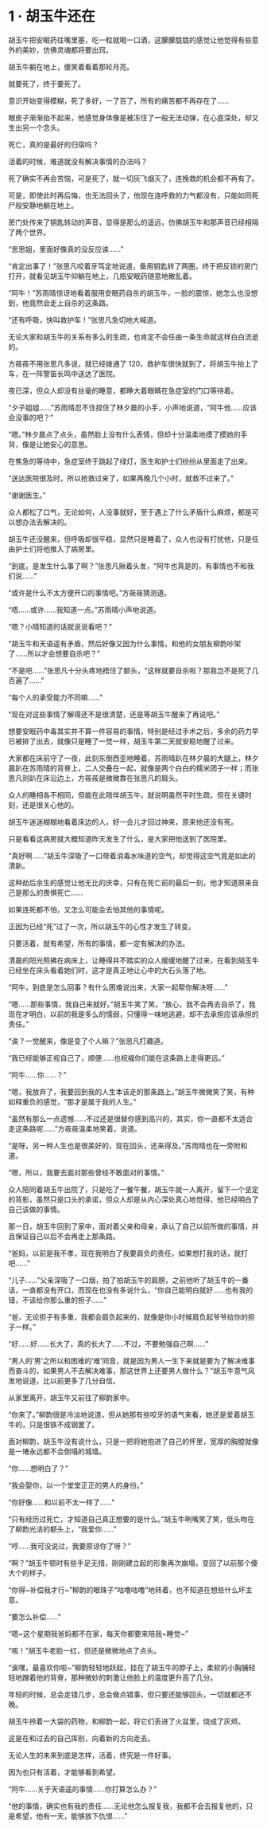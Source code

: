 # 1 · 胡玉牛还在

胡玉牛把安眠药往嘴里塞，吃一粒就喝一口酒，这朦朦胧胧的感觉让他觉得有些意外的美妙，仿佛灵魂都将要出窍。

胡玉牛躺在地上，傻笑着看着那轮月亮。

就要死了，终于要死了。

意识开始变得模糊，死了多好，一了百了，所有的痛苦都不再存在了……

眼皮子渐渐抬不起来，他感觉身体像是被冻住了一般无法动弹，在心底深处，却又生出另一个念头。

死亡，真的是最好的归宿吗？

活着的时候，难道就没有解决事情的办法吗？

死了确实不再会苦恼，可是死了，就一切灰飞烟灭了，连挽救的机会都不再有了。

可是，即使此时再后悔，也无法回头了，他现在连呼救的力气都没有，只能如同死尸般安静地躺在地上。

房门处传来了钥匙转动的声音，显得是那么的遥远，仿佛胡玉牛和那声音已经相隔了两个世界。

“思思姐，里面好像真的没反应诶……”

“肯定出事了！”张思凡咬着牙笃定地说道，备用钥匙转了两圈，终于把反锁的房门打开，就看见胡玉牛仰躺在地上，几瓶安眠药随意地散乱着。

“阿牛！”苏雨晴惊讶地看着服用安眠药自杀的胡玉牛，一脸的震惊，她怎么也没想到，他竟然会走上自杀的这条路。

“还有呼吸，快叫救护车！”张思凡急切地大喊道。

无论大家和胡玉牛的关系有多么的生疏，也肯定不会任由一条生命就这样白白流逝的。

方莜莜不用张思凡多说，就已经拨通了 120，救护车很快就到了，将胡玉牛抬上了车，在一阵警笛长鸣中送达了医院。

夜已深，但众人却没有丝毫的睡意，都睁大着眼睛在急症室的门口等待着。

“夕子姐姐……”苏雨晴忍不住捏住了林夕晨的小手，小声地说道，“阿牛他……应该会没事的吧？”

“嗯。”林夕晨点了点头，虽然脸上没有什么表情，但却十分温柔地摸了摸她的手背，像是让她安心的意思。

在焦急的等待中，急症室终于跳起了绿灯，医生和护士们纷纷从里面走了出来。

“送达医院很及时，所以抢救过来了，如果再晚几个小时，就救不过来了。”

“谢谢医生。”

众人都松了口气，无论如何，人没事就好，至于遇上了什么矛盾什么麻烦，都是可以想办法去解决的。

胡玉牛还没醒来，但呼吸却很平稳，显然只是睡着了，众人也没有打扰他，只是任由护士们将他推入了病房里。

“到底，是发生什么事了啊？”张思凡揪着头发，“阿牛也真是的，有事情也不和我们说……”

“或许是什么不太方便开口的事情吧。”方莜莜猜测道。

“唔……或许……我知道一点。”苏雨晴小声地说道。

“嗯？小晴知道的话就说说看吧？”

“胡玉牛和天语遥有矛盾，然后好像又因为什么事情，和他的女朋友柳韵吵架了……所以才会想要自杀吧？”

“不是吧……”张思凡十分头疼地捂住了额头，“这样就要自杀啦？那我岂不是死了几百遍了……”

“每个人的承受能力不同嘛……”

“现在对这些事情了解得还不是很清楚，还是等胡玉牛醒来了再说吧。”

想要安眠药中毒其实并不算一件容易的事情，特别是经过手术之后，多余的药力早已被排了出去，就像只是睡了一觉一样，胡玉牛第二天就安稳地醒了过来。

大家都在床前守了一夜，此刻东倒西歪地睡着，苏雨晴趴在林夕晨的大腿上，林夕晨趴在苏雨晴的背脊上，二人交叠在一起，就像是两个白白的糯米团子一样；而张思凡则趴在床沿边上，方莜莜是微微靠在张思凡的肩头。

众人的睡相各不相同，但能在此陪伴胡玉牛，就说明虽然平时生疏，但在关键时刻，还是很关心他的。

胡玉牛迷迷糊糊地看着床边的人，好一会儿才回过神来，原来他还没有死。

只是看看这病房就大概知道昨天发生了什么，是大家把他送到了医院里。

“真好啊……”胡玉牛深吸了一口带着消毒水味道的空气，却觉得这空气竟是如此的清新。

这种劫后余生的感觉让他无比的庆幸，只有在死亡前的最后一刻，他才知道原来自己是那么的畏惧死亡……

如果连死都不怕，又怎么可能会去怕其他的事情呢。

正因为已经“死”过了一次，所以胡玉牛的心性才发生了转变。

只要活着，就有希望，所有的事情，都一定有解决的办法。

清晨的阳光照拂在病床上，让睡得并不踏实的众人缓缓地醒了过来，在看到胡玉牛已经坐在床头看着她们时，这才是真正地让心中的大石头落了地。

“阿牛，到底是怎么回事？有什么困难说出来，大家一起帮你解决呀……”

“嗯……那些事情，我自己来就好。”胡玉牛笑了笑，“放心，我不会再去自杀了，我现在才明白，以前的我是多么的懦弱，只懂得一味地逃避，却不去承担应该承担的责任。”

“诶？一觉醒来，像是变了个人嘛？”张思凡打趣道。

“我已经能够正视自己了，顺便……也祝福你们能在这条路上走得更远。”

“阿牛……你……？”

“嗯，我放弃了，我要回到我的人生本该走的那条路上。”胡玉牛微微笑了笑，有种如释重负的感觉，“那才是属于我的人生。”

“虽然有那么一点遗憾……不过还是很替你感到高兴的，其实，你一直都不太适合走这条路呢……”方莜莜温柔地笑着，说道。

“是呀，另一种人生也是很美好的，现在回头，还来得及。”苏雨晴也在一旁附和道。

“嗯，所以，我要去面对那些曾经不敢面对的事情。”

众人陪同着胡玉牛出院了，只是吃了一餐午餐，胡玉牛就一人离开，留下一个坚定的背影，虽然只是口头的承诺，但众人却是从内心深处真心地觉得，他已经明白了自己该做的事情。

那一日，胡玉牛回到了家中，面对着父亲和母亲，承认了自己以前所做的事情，并且保证自己以后不会再走上那条路。

“爸妈，以前是我不孝，现在我明白了我要肩负的责任，如果想打我的话，就打吧……”

“儿子……”父亲深吸了一口烟，拍了拍胡玉牛的肩膀，之前他听了胡玉牛的一番话，一直都没有开口，而现在也没有多说什么，“你自己能明白就好……也有我的错，不该给你那么重的担子……”

“爸，无论担子有多重，我都会肩负起来的，就像是你小时候肩负起爷爷给你的担子一样。”

“好……好……长大了，真的长大了……不过，不要勉强自己啊……”

“男人的‘男’之所以和困难的‘难’同音，就是因为男人一生下来就是要为了解决难事而奋斗的，如果男人不去解决难事，那这世界上还要男人做什么？”胡玉牛意气风发地说道，比以前更多了几分自信。

从家里离开，胡玉牛又前往了柳韵家中。

“你来了。”柳韵很是冷淡地说道，但从她那有些咬牙的语气来看，她还是爱着胡玉牛的，只是恨铁不成钢罢了。

面对柳韵，胡玉牛没有说什么，只是一把将她抱进了自己的怀里，宽厚的胸膛就像是一堵永远都不会倒塌的城墙。

“你……想明白了？”

“我会娶你，以一个堂堂正正的男人的身份。”

“你好像……和以前不太一样了……”

“只有经历过死亡，才知道自己真正想要的是什么。”胡玉牛咧嘴笑了笑，低头吻在了柳韵光洁的额头上，“我爱你……”

“哼……我可没说过，我要原谅你了呀？”

“啊？”胡玉牛顿时有些手足无措，刚刚建立起的形象再次崩塌，变回了以前那个傻大个的样子。

“你得~补偿我才行~”柳韵的眼珠子“咕噜咕噜”地转着，也不知道在想些什么坏主意。

“要怎么补偿……”

“嗯~这个星期我爸妈都不在家，每天你都要来陪我~睡觉~”

“咳！”胡玉牛老脸一红，但还是微微地点了点头。

“诶嘿，最喜欢你啦~”柳韵轻轻地跃起，挂在了胡玉牛的脖子上，柔软的小胸脯轻轻地蹭着他的背脊，那种微妙的刺激让他脸上的温度更升高了几分。

年轻的时候，总会走错几步，总会做点错事，但只要还能够回头，一切就都还不晚。

胡玉牛拎着一大袋的药物，和柳韵一起，将它们丢进了火盆里，烧成了灰烬。

这是在和过去的自己挥别，向着新的方向走去。

无论人生的未来到底是怎样，活着，终究是一件好事。

因为也只有活着，才能够看到希望。

“阿牛……关于天语遥的事情……你打算怎么办？”

“他的事情，确实也有我的责任……无论他怎么报复我，我都不会去报复他的，只是希望，他有一天，能够放下仇恨……”
